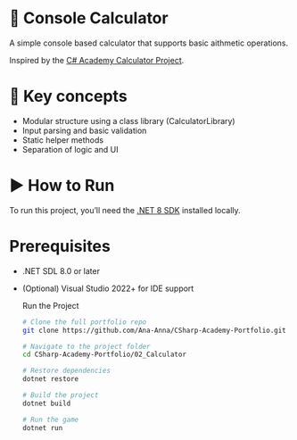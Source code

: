 # 🧮 Console Calculator

A simple console based calculator that supports basic aithmetic operations.

Inspired by the [C# Academy Calculator Project](https://www.thecsharpacademy.com/project/11/calculator).

# 🧠 Key concepts

- Modular structure using a class library (CalculatorLibrary)
- Input parsing and basic validation
- Static helper methods
- Separation of logic and UI


# ▶️ How to Run

To run this project, you’ll need the [.NET 8 SDK](https://dotnet.microsoft.com/en-us/download/dotnet/8.0) installed locally.

# Prerequisites
- .NET SDL 8.0 or later
- (Optional) Visual Studio 2022+ for IDE support

  Run the Project
  ```bash
  # Clone the full portfolio repo
  git clone https://github.com/Ana-Anna/CSharp-Academy-Portfolio.git

  # Navigate to the project folder
  cd CSharp-Academy-Portfolio/02_Calculator

  # Restore dependencies
  dotnet restore

  # Build the project
  dotnet build

  # Run the game
  dotnet run

